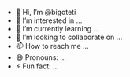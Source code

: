 - 👋 Hi, I’m @bigoteti
- 👀 I’m interested in ...
- 🌱 I’m currently learning ...
- 💞️ I’m looking to collaborate on ...
- 📫 How to reach me ...
- 😄 Pronouns: ...
- ⚡ Fun fact: ...

<!---
bigoteti/bigoteti is a ✨ special ✨ repository because its `README.md` (this file) appears on your GitHub profile.
You can click the Preview link to take a look at your changes.
--->
